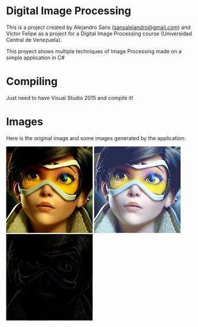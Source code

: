 # Digital Image Processing
This is a project created by Alejandro Sans (sansalejandro@gmail.com) and Víctor Felipe as a project for a Digital Image Processing course (Universidad Central de Venezuela). 

This proyect shows multiple techniques of Image Processing made on a simple application in C#

# Compiling

Just need to have Visual Studio 2015 and compile it!


# Images

Here is the original image and some images generated by the application:



![alt tag](./Screenshot/Original.png)
![alt tag](./Screenshot/Equalization.png)
![alt tag](./Screenshot/Roberts.png)
